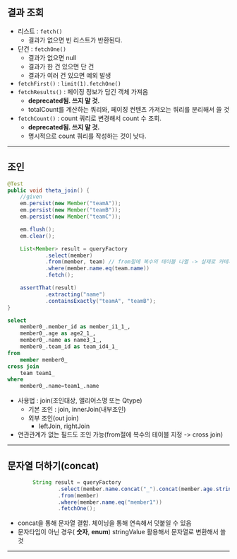 

## 결과 조회
- 리스트 : `fetch()`
  - 결과가 없으면 빈 리스트가 반환된다.
- 단건 : `fetchOne()`
  - 결과가 없으면 null
  - 결과가 한 건 있으면 단 건
  - 결과가 여러 건 있으면 예외 발생
- `fetchFirst()` : `limit(1).fetchOne()`
- `fetchResults()` : 페이징 정보가 담긴 객체 가져옴
  - **deprecated됨. 쓰지 말 것.** 
  - totalCount를 계산하는 쿼리와, 페이징 컨텐츠 가져오는 쿼리를 분리해서 쓸 것
- `fetchCount()` : count 쿼리로 변경해서 count 수 조회.
  - **deprecated됨. 쓰지 말 것.**
  - 명시적으로 count 쿼리를 작성하는 것이 낫다.

---

## 조인

```java
@Test
public void theta_join() {
    //given
    em.persist(new Member("teamA"));
    em.persist(new Member("teamB"));
    em.persist(new Member("teamC"));

    em.flush();
    em.clear();

    List<Member> result = queryFactory
            .select(member)
            .from(member, team) // from절에 복수의 테이블 나열 -> 실제로 카테시안 조인(cross join) 쿼리 날아감
            .where(member.name.eq(team.name))
            .fetch();

    assertThat(result)
            .extracting("name")
            .containsExactly("teamA", "teamB");
}
```
```sql
select
    member0_.member_id as member_i1_1_,
    member0_.age as age2_1_,
    member0_.name as name3_1_,
    member0_.team_id as team_id4_1_ 
from
    member member0_
cross join
    team team1_ 
where
    member0_.name=team1_.name
```
- 사용법 : join(조인대상, 앨리어스명 또는 Qtype)
  - 기본 조인 : join, innerJoin(내부조인)
  - 외부 조인(out join)
    - leftJoin, rightJoin
- 연관관계가 없는 필드도 조인 가능(from절에 복수의 테이블 지정 -> cross join)

---

## 문자열 더하기(concat)
```java
        String result = queryFactory
                .select(member.name.concat("_").concat(member.age.stringValue()))
                .from(member)
                .where(member.name.eq("member1"))
                .fetchOne();
```
- concat을 통해 문자열 결합. 체이닝을 통해 연속해서 덧붙일 수 있음
- 문자타입이 아닌 경우( **숫자**, **enum**) stringValue 활용해서 문자열로 변환해서 쓸 것

---
